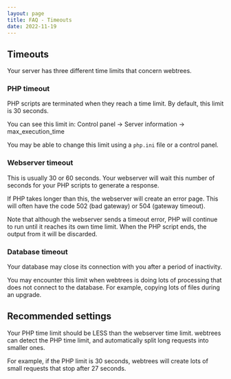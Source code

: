 ```yaml
---
layout: page
title: FAQ - Timeouts
date: 2022-11-19
---
```


## Timeouts

Your server has three different time limits that concern webtrees.

### PHP timeout

PHP scripts are terminated when they reach a time limit.  By default, this limit
is 30 seconds.

You can see this limit in: Control panel -> Server information -> max_execution_time

You may be able to change this limit using a `php.ini` file or a control panel.

### Webserver timeout

This is usually 30 or 60 seconds.  Your webserver will wait this number of
seconds for your PHP scripts to generate a response.

If PHP takes longer than this, the  webserver will create an error page.
This will often have the code 502 (bad gateway) or 504 (gateway timeout).

Note that although the webserver sends a timeout error, PHP will continue to run
until it reaches its own time limit.
When the PHP script ends, the output from it will be discarded.

### Database timeout

Your database may close its connection with you after a period of inactivity.

You may encounter this limit when webtrees is doing lots of processing that does
not connect to the database.  For example, copying lots of files during an upgrade.

## Recommended settings

Your PHP time limit should be LESS than the webserver time limit.
webtrees can detect the PHP time limit, and automatically split long
requests into smaller ones.

For example, if the PHP limit is 30 seconds, webtrees will create lots of
small requests that stop after 27 seconds.
